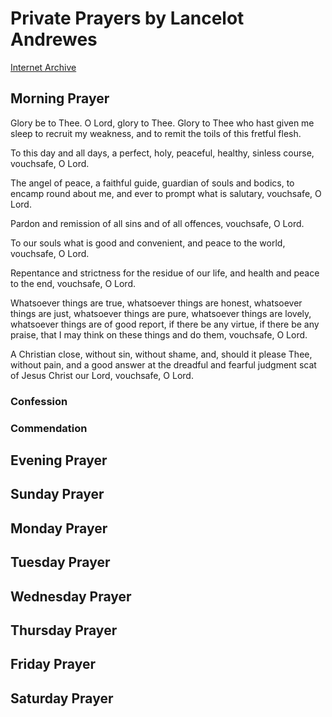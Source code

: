 # Private Prayers by Lancelot Andrewes

[Internet Archive](https://archive.org/details/privateprayers0000andr/page/n7/mode/2up)

## Morning Prayer
Glory be to Thee. O Lord, glory to Thee. Glory to Thee who hast given me sleep to recruit my weakness, and to remit the toils of this fretful flesh.

To this day and all days, a perfect, holy, peaceful, healthy, sinless course, vouchsafe, O Lord. 

The angel of peace, a faithful guide, guardian of souls and bodics, to encamp round about me, and ever to prompt what is salutary, vouchsafe, O Lord. 

Pardon and remission of all sins and of all offences, vouchsafe, O Lord. 

To our souls what is good and convenient, and peace to the world, vouchsafe, O Lord. 

Repentance and strictness for the residue of our life, and health and peace to the end, vouchsafe, O Lord. 

Whatsoever things are true, whatsoever things are honest, whatsoever things are just, whatsoever things are pure, whatsoever things are lovely, whatsoever things are of good report, if there be any virtue, if there be any praise, that I may think on these things and do them, vouchsafe, O Lord. 

A Christian close, without sin, without shame, and, should it please Thee, without pain, and a good answer at the dreadful and fearful judgment scat of Jesus Christ our Lord, vouchsafe, O Lord. 

### Confession

### Commendation

## Evening Prayer

## Sunday Prayer
## Monday Prayer
## Tuesday Prayer
## Wednesday Prayer
## Thursday Prayer
## Friday Prayer
## Saturday Prayer